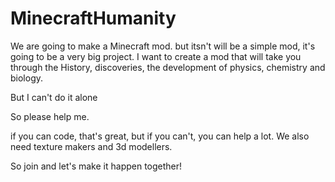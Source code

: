 # MinecraftHumanity
We are going to make a Minecraft mod. but itsn't will be a simple mod, it's going to be a very big project. I want to create a mod that will take you through the History, discoveries,  the development of physics, chemistry and biology.

But I can't do it alone

So please help me.

if you can code, that's great, but if you can't, you can help a lot. We also need texture makers and 3d modellers.

So join and let's make it happen together!
